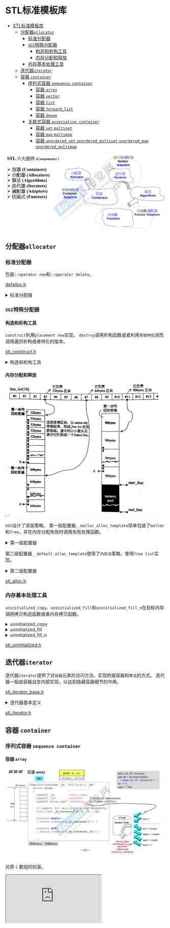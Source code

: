 # STL标准模板库

- [STL标准模板库](#stl标准模板库)
  - [分配器```allocator```](#分配器allocator)
    - [标准分配器](#标准分配器)
    - [```SGI```特殊分配器](#sgi特殊分配器)
      - [构造和析构工具](#构造和析构工具)
      - [内存分配和释放](#内存分配和释放)
    - [内存基本处理工具](#内存基本处理工具)
  - [迭代器```iterator```](#迭代器iterator)
  - [容器 ``container``](#容器-container)
    - [序列式容器 ``sequence container``](#序列式容器-sequence-container)
      - [容器 ``array``](#容器-array)
      - [容器 ``vector``](#容器-vector)
      - [容器 ``list``](#容器-list)
      - [容器 ``forward_list``](#容器-forward_list)
      - [容器 ``deque``](#容器-deque)
    - [关联式容器 ``associative container``](#关联式容器-associative-container)
      - [容器 ``set`` ``multiset``](#容器-set-multiset)
      - [容器 ``map`` ``multimap``](#容器-map-multimap)
      - [容器 ``unordered_set`` ``unordered_multiset`` ``unordered_map`` ``unordered_multimap``](#容器-unordered_set-unordered_multiset-unordered_map-unordered_multimap)

![STL六大模块](https://github.com/gongluck/images/blob/main/STL六大模块.png)

## 分配器```allocator```

### 标准分配器

  包装```::operator new```和```::operator delete```。

  [defalloc.h](https://github.com/gongluck/sourcecode/blob/main/stl/defalloc.h)

  <details>
  <summary>标准分配器</summary>

  ```C++
  //包装::operator new
  template <class _Tp>
  inline _Tp *allocate(ptrdiff_t __size, _Tp *)
  {
      set_new_handler(0);
      _Tp *__tmp = (_Tp *)(::operator new((size_t)(__size * sizeof(_Tp))));
      if (__tmp == 0)
      {
          cerr << "out of memory" << endl;
          exit(1);
      }
      return __tmp;
  }

  //包装::operator delete
  template <class _Tp>
  inline void deallocate(_Tp *__buffer)
  {
      ::operator delete(__buffer);
  }

  template <class _Tp>
  class allocator
  {
  public:
      //下列类型定义可被萃取机使用
      typedef _Tp value_type;
      typedef _Tp *pointer;
      typedef const _Tp *const_pointer;
      typedef _Tp &reference;
      typedef const _Tp &const_reference;
      typedef size_t size_type;
      typedef ptrdiff_t difference_type;

      //内存分配函数
      pointer allocate(size_type __n)
      {
          //分配n个_Tp的内存
          return ::allocate((difference_type)__n, (pointer)0);
      }

      //内存释放函数
      void deallocate(pointer __p) { ::deallocate(__p); }
  };
  ```
  </details>

### ```SGI```特殊分配器

#### 构造和析构工具

  ```construct```利用```placement new```实现。
  ```destroy```调用析构函数或者利用```萃取特性```进而调用遍历析构或者特化的版本。

  [stl_construct.h](https://github.com/gongluck/sourcecode/blob/main/stl/stl_construct.h)

  <details>
  <summary>构造和析构工具</summary>

  ```C++
  template <class _T1, class _T2>
  inline void _Construct(_T1 *__p, const _T2 &__value)
  {
    //placement new
    new ((void *)__p) _T1(__value);
  }

  template <class _T1>
  inline void _Construct(_T1 *__p)
  {
    //placement new
    new ((void *)__p) _T1();
  }

  template <class _Tp>
  inline void _Destroy(_Tp *__pointer)
  {
    //调用实例的析构函数
    __pointer->~_Tp();
  }

  template <class _ForwardIterator>
  void __destroy_aux(_ForwardIterator __first, _ForwardIterator __last, __false_type)
  {
    //遍历范围中的实例，逐一析构
    for (; __first != __last; ++__first)
      destroy(&*__first);
  }

  template <class _ForwardIterator>
  inline void __destroy_aux(_ForwardIterator, _ForwardIterator, __true_type) {}

  template <class _ForwardIterator, class _Tp>
  inline void
  __destroy(_ForwardIterator __first, _ForwardIterator __last, _Tp *)
  {
    //萃取trivial_destructor特性
    //trivial_destructor不重要的析构函数
    typedef typename __type_traits<_Tp>::has_trivial_destructor
        _Trivial_destructor;
    __destroy_aux(__first, __last, _Trivial_destructor());
  }

  template <class _ForwardIterator>
  inline void _Destroy(_ForwardIterator __first, _ForwardIterator __last)
  {
    __destroy(__first, __last, __VALUE_TYPE(__first));
  }

  //析构器特化版本
  inline void _Destroy(char *, char *) {}
  inline void _Destroy(int *, int *) {}
  inline void _Destroy(long *, long *) {}
  inline void _Destroy(float *, float *) {}
  inline void _Destroy(double *, double *) {}
  #ifdef __STL_HAS_WCHAR_T
  inline void _Destroy(wchar_t *, wchar_t *)
  {
  }
  #endif /* __STL_HAS_WCHAR_T */

  // --------------------------------------------------
  // Old names from the HP STL.

  //带初始值的构造器
  template <class _T1, class _T2>
  inline void construct(_T1 *__p, const _T2 &__value)
  {
    _Construct(__p, __value);
  }

  //不带初始值的构造器
  template <class _T1>
  inline void construct(_T1 *__p)
  {
    _Construct(__p);
  }

  //析构器
  template <class _Tp>
  inline void destroy(_Tp *__pointer)
  {
    _Destroy(__pointer);
  }

  //范围析构器
  template <class _ForwardIterator>
  inline void destroy(_ForwardIterator __first, _ForwardIterator __last)
  {
    _Destroy(__first, __last);
  }
  ```
  </details>

#### 内存分配和释放

  ![内存池分配器](https://github.com/gongluck/images/blob/main/内存池分配器.png)

  ```SGI```设计了双层策略。
  第一级配置器```__malloc_alloc_template```简单包装了```malloc```和```free```，并在内存分配失败时调用失败处理函数。

  <details>
  <summary>第一级配置器</summary>

  ```C++
  //包装malloc和free
  template <int __inst>
  class __malloc_alloc_template
  {
  public:
    static void *allocate(size_t __n)
    {
      //使用malloc分配内存
      void *__result = malloc(__n);
      //分配内存失败时调用处理函数
      if (0 == __result)
        __result = _S_oom_malloc(__n);
      return __result;
    }

    static void deallocate(void *__p, size_t /* __n */)
    {
      //使用free释放内存
      free(__p);
    }
  };
  ```
  </details>

  第二级配置器```__default_alloc_template```使用了```内存池```策略，使用```free list```实现。

  <details>
  <summary>第二级配置器</summary>

  ```C++
  //内存池优化版本，现代malloc已经存在类似的内存池优化了，所以使用STL标准分配器即可。
  template <bool threads, int inst>
  class __default_alloc_template
  {
  private:
    //使用联合体合理使用内存
    __PRIVATE : union _Obj
    {
      union _Obj *_M_free_list_link;
      char _M_client_data[1]; /* The client sees this.        */
    };

  private:
  #if defined(__SUNPRO_CC) || defined(__GNUC__) || defined(__HP_aCC)
    static _Obj *__STL_VOLATILE _S_free_list[];
    // Specifying a size results in duplicate def for 4.1
  #else
    static _Obj *__STL_VOLATILE _S_free_list[_NFREELISTS];
  #endif
    //查找__bytes大小的内存块落在哪段自由链表中
    static size_t _S_freelist_index(size_t __bytes)
    {
      return (((__bytes) + (size_t)_ALIGN - 1) / (size_t)_ALIGN - 1);
    }

  public:
    //分配内存
    /* __n must be > 0      */
    static void *allocate(size_t __n)
    {
      void *__ret = 0;

      //大内存使用malloc分配
      if (__n > (size_t)_MAX_BYTES)
      {
        __ret = malloc_alloc::allocate(__n);
      }
      else
      {
        //查找内存块落在哪段自由链表中
        _Obj *__STL_VOLATILE *__my_free_list = _S_free_list + _S_freelist_index(__n);
        // Acquire the lock here with a constructor call.
        // This ensures that it is released in exit or during stack
        // unwinding.

        //获取自由链表的首块
        _Obj *__RESTRICT __result = *__my_free_list;
        if (__result == 0)
          //增加内存池容量
          __ret = _S_refill(_S_round_up(__n));
        else
        {
          //自由链表的首块指向下一个可用块
          *__my_free_list = __result->_M_free_list_link;
          __ret = __result;
        }
      }

      return __ret;
    };

    //释放内存
    /* __p may not be 0 */
    static void deallocate(void *__p, size_t __n)
    {
      //大内存使用free释放
      if (__n > (size_t)_MAX_BYTES)
        malloc_alloc::deallocate(__p, __n);
      else
      {
        //查找内存块落在哪段自由链表中
        _Obj *__STL_VOLATILE *__my_free_list = _S_free_list + _S_freelist_index(__n);
        _Obj *__q = (_Obj *)__p;

        //头插法将内存块放入自由链表
        __q->_M_free_list_link = *__my_free_list;
        *__my_free_list = __q;
        // lock is released here
      }
    }
  };
  ```
  </details>

  [stl_alloc.h](https://github.com/gongluck/sourcecode/blob/main/stl/stl_alloc.h)

### 内存基本处理工具

  ```uninitialized_copy```、```uninitialized_fill```和```uninitialized_fill_n```在目标内存调用拷贝构造函数或者内存拷贝函数。

  <details>
  <summary>uninitialized_copy</summary>

  ```C++
  // uninitialized_copy

  // Valid if copy construction is equivalent to assignment, and if the
  //  destructor is trivial.
  template <class _InputIter, class _ForwardIter>
  inline _ForwardIter
  __uninitialized_copy_aux(_InputIter __first, _InputIter __last,
                          _ForwardIter __result,
                          __true_type)
  {
    return copy(__first, __last, __result);
  }

  template <class _InputIter, class _ForwardIter>
  _ForwardIter
  __uninitialized_copy_aux(_InputIter __first, _InputIter __last,
                          _ForwardIter __result,
                          __false_type)
  {
    _ForwardIter __cur = __result;
    __STL_TRY
    {
      //非标量类型，逐一构造
      for (; __first != __last; ++__first, ++__cur)
        _Construct(&*__cur, *__first);
      return __cur;
    }
    __STL_UNWIND(_Destroy(__result, __cur));
  }

  //泛化版本
  template <class _InputIter, class _ForwardIter, class _Tp>
  inline _ForwardIter
  __uninitialized_copy(_InputIter __first, _InputIter __last,
                      _ForwardIter __result, _Tp *)
  {
    //萃取是否标量类型
    typedef typename __type_traits<_Tp>::is_POD_type _Is_POD;
    return __uninitialized_copy_aux(__first, __last, __result, _Is_POD());
  }

  //uninitialized_copy将[first,last)的数据拷贝到[result,result+last-first)
  template <class _InputIter, class _ForwardIter>
  inline _ForwardIter
  uninitialized_copy(_InputIter __first, _InputIter __last,
                    _ForwardIter __result)
  {
    //__VALUE_TYPE萃取值类型
    return __uninitialized_copy(__first, __last, __result,
                                __VALUE_TYPE(__result));
  }

  //char*特化版本
  inline char *uninitialized_copy(const char *__first, const char *__last,
                                  char *__result)
  {
    memmove(__result, __first, __last - __first);
    return __result + (__last - __first);
  }

  //wchar_t*特化版本
  inline wchar_t *
  uninitialized_copy(const wchar_t *__first, const wchar_t *__last,
                    wchar_t *__result)
  {
    memmove(__result, __first, sizeof(wchar_t) * (__last - __first));
    return __result + (__last - __first);
  }
  ```
  </details>

  <details>
  <summary>uninitialized_fill</summary>

  ```C++
  // uninitialized_fill

  // Valid if copy construction is equivalent to assignment, and if the
  // destructor is trivial.
  template <class _ForwardIter, class _Tp>
  inline void
  __uninitialized_fill_aux(_ForwardIter __first, _ForwardIter __last,
                          const _Tp &__x, __true_type)
  {
    fill(__first, __last, __x);
  }

  template <class _ForwardIter, class _Tp>
  void __uninitialized_fill_aux(_ForwardIter __first, _ForwardIter __last,
                                const _Tp &__x, __false_type)
  {
    _ForwardIter __cur = __first;
    __STL_TRY
    {
      //非标量类型，逐一构造
      for (; __cur != __last; ++__cur)
        _Construct(&*__cur, __x);
    }
    __STL_UNWIND(_Destroy(__first, __cur));
  }

  template <class _ForwardIter, class _Tp, class _Tp1>
  inline void __uninitialized_fill(_ForwardIter __first,
                                  _ForwardIter __last, const _Tp &__x, _Tp1 *)
  {
    //萃取是否标量类型
    typedef typename __type_traits<_Tp1>::is_POD_type _Is_POD;
    __uninitialized_fill_aux(__first, __last, __x, _Is_POD());
  }

  //将[first,last)区间的数据置为x
  template <class _ForwardIter, class _Tp>
  inline void uninitialized_fill(_ForwardIter __first,
                                _ForwardIter __last,
                                const _Tp &__x)
  {
    //__VALUE_TYPE萃取值类型
    __uninitialized_fill(__first, __last, __x, __VALUE_TYPE(__first));
  }
  ```
  </details>

  <details>
  <summary>uninitialized_fill_n</summary>

  ```C++
  //uninitialized_fill_n

  // Valid if copy construction is equivalent to assignment, and if the
  //  destructor is trivial.
  template <class _ForwardIter, class _Size, class _Tp>
  inline _ForwardIter
  __uninitialized_fill_n_aux(_ForwardIter __first, _Size __n,
                            const _Tp &__x, __true_type)
  {
    return fill_n(__first, __n, __x);
  }

  template <class _ForwardIter, class _Size, class _Tp>
  _ForwardIter
  __uninitialized_fill_n_aux(_ForwardIter __first, _Size __n,
                            const _Tp &__x, __false_type)
  {
    _ForwardIter __cur = __first;
    __STL_TRY
    {
      //非标量类型，逐一构造
      for (; __n > 0; --__n, ++__cur)
        _Construct(&*__cur, __x);
      return __cur;
    }
    __STL_UNWIND(_Destroy(__first, __cur));
  }

  template <class _ForwardIter, class _Size, class _Tp, class _Tp1>
  inline _ForwardIter
  __uninitialized_fill_n(_ForwardIter __first, _Size __n, const _Tp &__x, _Tp1 *)
  {
    //萃取是否标量类型
    typedef typename __type_traits<_Tp1>::is_POD_type _Is_POD;
    return __uninitialized_fill_n_aux(__first, __n, __x, _Is_POD());
  }

  //将[first,first+size)区间的数据置为x
  template <class _ForwardIter, class _Size, class _Tp>
  inline _ForwardIter
  uninitialized_fill_n(_ForwardIter __first, _Size __n, const _Tp &__x)
  {
    //__VALUE_TYPE萃取值类型
    return __uninitialized_fill_n(__first, __n, __x, __VALUE_TYPE(__first));
  }
  ```
  </details>

  [stl_uninitialized.h](https://github.com/gongluck/sourcecode/blob/main/stl/stl_uninitialized.h)

## 迭代器```iterator```

  迭代器```iterator```提供了对```容器```元素的访问方法，实现桥接容器和```算法```的方式。
  迭代器一般由容器自生内部实现，以达到隐藏容器细节的作用。

  [stl_iterator_base.h](https://github.com/gongluck/sourcecode/blob/main/stl/stl_iterator_base.h)

  <details>
  <summary>迭代器基本定义</summary>

  ```C++
  //可输入迭代器型别
  struct input_iterator_tag
  {
  };
  //可输出迭代器型别
  struct output_iterator_tag
  {
  };
  //可单向迭代器型别
  struct forward_iterator_tag : public input_iterator_tag
  {
  };
  //可双向迭代器型别
  struct bidirectional_iterator_tag : public forward_iterator_tag
  {
  };
  //可随机访问迭代器型别
  struct random_access_iterator_tag : public bidirectional_iterator_tag
  {
  };

  // The base classes input_iterator, output_iterator, forward_iterator,
  // bidirectional_iterator, and random_access_iterator are not part of
  // the C++ standard.  (They have been replaced by struct iterator.)
  // They are included for backward compatibility with the HP STL.

  template <class _Tp, class _Distance>
  struct input_iterator
  {
    typedef input_iterator_tag iterator_category;
    typedef _Tp value_type;
    typedef _Distance difference_type;
    typedef _Tp *pointer;
    typedef _Tp &reference;
  };

  struct output_iterator
  {
    typedef output_iterator_tag iterator_category;
    typedef void value_type;
    typedef void difference_type;
    typedef void pointer;
    typedef void reference;
  };

  template <class _Tp, class _Distance>
  struct forward_iterator
  {
    typedef forward_iterator_tag iterator_category;
    typedef _Tp value_type;
    typedef _Distance difference_type;
    typedef _Tp *pointer;
    typedef _Tp &reference;
  };

  template <class _Tp, class _Distance>
  struct bidirectional_iterator
  {
    typedef bidirectional_iterator_tag iterator_category;
    typedef _Tp value_type;
    typedef _Distance difference_type;
    typedef _Tp *pointer;
    typedef _Tp &reference;
  };

  template <class _Tp, class _Distance>
  struct random_access_iterator
  {
    typedef random_access_iterator_tag iterator_category;
    typedef _Tp value_type;
    typedef _Distance difference_type;
    typedef _Tp *pointer;
    typedef _Tp &reference;
  };

  #ifdef __STL_USE_NAMESPACES
  template <class _Category, class _Tp, class _Distance = ptrdiff_t,
            class _Pointer = _Tp *, class _Reference = _Tp &>
  struct iterator
  {
    typedef _Category iterator_category;
    typedef _Tp value_type;
    typedef _Distance difference_type;
    typedef _Pointer pointer;
    typedef _Reference reference;
  };
  #endif /* __STL_USE_NAMESPACES */

  #ifdef __STL_CLASS_PARTIAL_SPECIALIZATION

  //迭代器型别定义萃取
  template <class _Iterator>
  struct iterator_traits
  {
    typedef typename _Iterator::iterator_category iterator_category;
    typedef typename _Iterator::value_type value_type;
    typedef typename _Iterator::difference_type difference_type;
    typedef typename _Iterator::pointer pointer;
    typedef typename _Iterator::reference reference;
  };

  //指针型特化版本
  template <class _Tp>
  struct iterator_traits<_Tp *>
  {
    typedef random_access_iterator_tag iterator_category;
    typedef _Tp value_type;
    typedef ptrdiff_t difference_type;
    typedef _Tp *pointer;
    typedef _Tp &reference;
  };

  //常量指针型特化版本
  template <class _Tp>
  struct iterator_traits<const _Tp *>
  {
    typedef random_access_iterator_tag iterator_category;
    typedef _Tp value_type;
    typedef ptrdiff_t difference_type;
    typedef const _Tp *pointer;
    typedef const _Tp &reference;
  };

  // The overloaded functions iterator_category, distance_type, and
  // value_type are not part of the C++ standard.  (They have been
  // replaced by struct iterator_traits.)  They are included for
  // backward compatibility with the HP STL.

  // We introduce internal names for these functions.

  //萃取型别定义 const型特化
  template <class _Iter>
  inline typename iterator_traits<_Iter>::iterator_category
  __iterator_category(const _Iter &)
  {
    typedef typename iterator_traits<_Iter>::iterator_category _Category;
    return _Category();
  }

  template <class _Iter>
  inline typename iterator_traits<_Iter>::difference_type *
  __distance_type(const _Iter &)
  {
    return static_cast<typename iterator_traits<_Iter>::difference_type *>(0);
  }

  template <class _Iter>
  inline typename iterator_traits<_Iter>::value_type *
  __value_type(const _Iter &)
  {
    return static_cast<typename iterator_traits<_Iter>::value_type *>(0);
  }

  //萃取型别定义
  template <class _Iter>
  inline typename iterator_traits<_Iter>::iterator_category
  iterator_category(const _Iter &__i) { return __iterator_category(__i); }

  template <class _Iter>
  inline typename iterator_traits<_Iter>::difference_type *
  distance_type(const _Iter &__i) { return __distance_type(__i); }

  template <class _Iter>
  inline typename iterator_traits<_Iter>::value_type *
  value_type(const _Iter &__i) { return __value_type(__i); }

  #define __ITERATOR_CATEGORY(__i) __iterator_category(__i)
  #define __DISTANCE_TYPE(__i) __distance_type(__i)
  #define __VALUE_TYPE(__i) __value_type(__i)

  #else /* __STL_CLASS_PARTIAL_SPECIALIZATION */

  //萃取型别定义 input_iterator型特化
  template <class _Tp, class _Distance>
  inline input_iterator_tag
  iterator_category(const input_iterator<_Tp, _Distance> &)
  {
    return input_iterator_tag();
  }

  //萃取型别定义 output_iterator型特化
  inline output_iterator_tag iterator_category(const output_iterator &)
  {
    return output_iterator_tag();
  }

  //萃取型别定义 forward_iterator型特化
  template <class _Tp, class _Distance>
  inline forward_iterator_tag
  iterator_category(const forward_iterator<_Tp, _Distance> &)
  {
    return forward_iterator_tag();
  }

  //萃取型别定义 bidirectional_iterator型特化
  template <class _Tp, class _Distance>
  inline bidirectional_iterator_tag
  iterator_category(const bidirectional_iterator<_Tp, _Distance> &)
  {
    return bidirectional_iterator_tag();
  }

  //萃取型别定义 random_access_iterator型特化
  template <class _Tp, class _Distance>
  inline random_access_iterator_tag
  iterator_category(const random_access_iterator<_Tp, _Distance> &)
  {
    return random_access_iterator_tag();
  }

  //萃取型别定义 常量指针型特化
  template <class _Tp>
  inline random_access_iterator_tag iterator_category(const _Tp *)
  {
    return random_access_iterator_tag();
  }
  ```
  </details>

  [stl_iterator.h](https://github.com/gongluck/sourcecode/blob/main/stl/stl_iterator.h)

## 容器 ``container``

### 序列式容器 ``sequence container``

#### 容器 ``array``

  ![容器array](https://github.com/gongluck/images/blob/main/容器array.png)

  对原 ``C`` 数组的封装。

  <iframe src="https://github.com/gongluck/sourcecode/blob/main/stl/array" />

#### 容器 ``vector``

  ![容器vector](https://github.com/gongluck/images/blob/main/容器vector.png)

  根据不同的实现， ``vector`` 数据成员至少包含 ``3`` 个 ``T*`` 类型的指针。分别为 ``start`` 、 ``finish`` 、 ``end_of_storage`` 。``vector::iterator`` 数据成员至少包含 ``1`` 个 ``T*`` 类型的指针。

  <iframe src="https://github.com/gongluck/sourcecode/blob/main/stl/stl_vector.h" />

#### 容器 ``list``

  ![容器list](https://github.com/gongluck/images/blob/main/容器list.png)

  ``node`` 节点由前后指针和数据成员 ``T`` 组成。
  ``list`` 包含一个 ``node`` 指针指向链表头节点。
  ``list::iterator`` 包含一个 ``node`` 指针指向链表节点。

  <iframe src="https://github.com/gongluck/sourcecode/blob/main/stl/stl_list.h" />

#### 容器 ``forward_list``

  ![容器forward_list](https://github.com/gongluck/images/blob/main/容器forward_list.png)

  ``node`` 节点由后指针和数据成员 ``T`` 组成。
  ``forward_list`` 包含一个 ``node`` 指针指向单向链表头节点。
  ``forward_list::iterator`` 包含一个 ``node`` 指针指向链表节点。

  <iframe src="https://github.com/gongluck/sourcecode/blob/main/stl/forward_list.h" />

#### 容器 ``deque``

  ![容器deque](https://github.com/gongluck/images/blob/main/容器deque.png)

  ``deque`` 包含指向管控中心的指针 ``m_map`` 、控制中心的大小和分别指向控制中心开始和结束的两个迭代器。
  ``deque::iterator`` 包含 ``3`` 个 ``T*`` 类型的指针和 ``1`` 个 ``T**`` 类型指针。分别为 ``cur`` 、 ``first`` 、 ``last`` 指向直接内存的位置，``m_node`` 指向管控中心的节点位置。

  <iframe src="https://github.com/gongluck/sourcecode/blob/main/stl/stl_deque.h" />

### 关联式容器 ``associative container``

#### 容器 ``set`` ``multiset``

  ``set`` 和 ``multiset`` 底层使用红黑树实现，``key == value``。

  <iframe src="https://github.com/gongluck/sourcecode/blob/main/stl/stl_set.h" />
  <br/>
  <iframe src="https://github.com/gongluck/sourcecode/blob/main/stl/stl_multiset.h" />

#### 容器 ``map`` ``multimap``

  ``map`` 和 ``multimap`` 底层使用红黑树实现，``key != value``。

  <iframe src="https://github.com/gongluck/sourcecode/blob/main/stl/stl_map.h" />
  <br/>
  <iframe src="https://github.com/gongluck/sourcecode/blob/main/stl/stl_multimap.h" />

#### 容器 ``unordered_set`` ``unordered_multiset`` ``unordered_map`` ``unordered_multimap``

  底层用哈希表实现的无序集合。

  <iframe src="https://github.com/gongluck/sourcecode/blob/main/stl/hashtable.h" />
  <br/>
  <iframe src="https://github.com/gongluck/sourcecode/blob/main/stl/unordered_set.h" />
  <br/>
  <iframe src="https://github.com/gongluck/sourcecode/blob/main/stl/unordered_map.h" />
